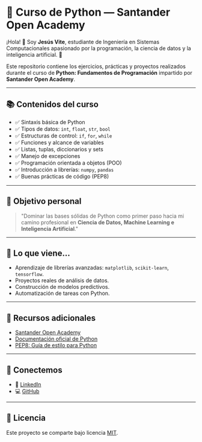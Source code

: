 # 🐍 Curso de Python — Santander Open Academy

¡Hola! 👋 Soy **Jesús Vite**, estudiante de Ingeniería en Sistemas Computacionales apasionado por la programación, la ciencia de datos y la inteligencia artificial. 🚀

Este repositorio contiene los ejercicios, prácticas y proyectos realizados durante el curso de **Python: Fundamentos de Programación** impartido por **Santander Open Academy**.

---

## 📚 Contenidos del curso

- ✅ Sintaxis básica de Python
- ✅ Tipos de datos: `int`, `float`, `str`, `bool`
- ✅ Estructuras de control: `if`, `for`, `while`
- ✅ Funciones y alcance de variables
- ✅ Listas, tuplas, diccionarios y sets
- ✅ Manejo de excepciones
- ✅ Programación orientada a objetos (POO)
- ✅ Introducción a librerías: `numpy`, `pandas`
- ✅ Buenas prácticas de código (PEP8)

---

## 🎯 Objetivo personal

> "Dominar las bases sólidas de Python como primer paso hacia mi camino profesional en **Ciencia de Datos, Machine Learning e Inteligencia Artificial**."

---

## 🚀 Lo que viene...

- Aprendizaje de librerías avanzadas: `matplotlib`, `scikit-learn`, `tensorflow`.
- Proyectos reales de análisis de datos.
- Construcción de modelos predictivos.
- Automatización de tareas con Python.

---

## 🔗 Recursos adicionales

- [Santander Open Academy](https://santanderopenacademy.com/)
- [Documentación oficial de Python](https://docs.python.org/3/)
- [PEP8: Guía de estilo para Python](https://peps.python.org/pep-0008/)

---

## 🤝 Conectemos

- 💼 [LinkedIn](https://www.linkedin.com/in/jesusvittee)
- 💻 [GitHub](https://github.com/jesusvittee)

---

## 📝 Licencia

Este proyecto se comparte bajo licencia [MIT](LICENSE).

